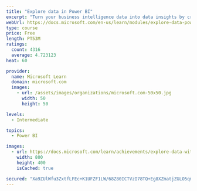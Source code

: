 ```yaml
---
title: "Explore data in Power BI"
excerpt: "Turn your business intelligence data into data insights by creating and configuring Power BI dashboards."
webUrl: https://docs.microsoft.com/en-us/learn/modules/explore-data-power-bi/
type: course
price: Free
length: PT53M
ratings:
  count: 4316
  average: 4.723123
heat: 60

provider:
  name: Microsoft Learn
  domain: microsoft.com
  images:
    - url: /assets/images/organizations/microsoft.com-50x50.jpg
      width: 50
      height: 50

levels:
  - Intermediate

topics:
  - Power BI

images:
  - url: https://docs.microsoft.com/learn/achievements/explore-data-with-power-bi-desktop-social.png
    width: 800
    height: 400
    isCached: true

secured: "Xa9ZUlWfu3ZxtfLFEc+K1UFZF1LW/68Z80ICTVzI78TQ+Eg8XZmatjZGLO5qmjg0Jy557Aw3c8ZyAihpHTshCzqgBaK08HdNa/mGfBn9u6EDAFWorG0TDTPMnX2zJXUdF9FXQCupMQhj3wSsKO/47QtnR5dzIYZBAhjb70bRwx9IC2emQ23HLFL1xNQQaFkx9YyuvPa0A7sK7tEa0i5EPGbk3rgnJF7ZPIysqqFh7tPWt7fWz+oUcFV50BGQgJoWJO8Mf7MWK/1f3yfQvgOfTNok7B6PIyp6Q2rH/Tqm+0aZzAjXBPsKg1+ehLjx44OikNARqAUxObCB+7kEIY9QmgTwN3BFkQenzD3RArh6RTu8TVNseJWnuhqrbA3zuCSdSZ4xPTm6WsHoEXeLZupO2G8EzDRrhl5fn+7YANUgBOE=;W/SNST69N2Dbc0kHUHd3dw=="
---
```


